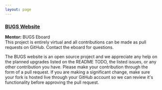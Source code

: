 ```yaml
---
layout: page
---
```

### [BUGS Website][repo-url]
**Mentor:** BUGS Eboard  
This project is entirely virtual and all contributions can be made as pull requests on GitHub. Contact the eboard for questions.

The BUGS website is an open source project and we appreciate any help on the planned upgrades listed on the README TODO, the listed issues, or any other contribution you have. Please make your contribution through the form of a pull request. If you are making a significant change, make sure your fork is hosted live through your GitHub account so we can review it's functionality before approving the pull request.

[repo-url]: https://github.com/BUGS-NYU/bugs-nyu.github.io
